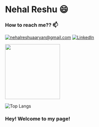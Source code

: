 # Nehal Reshu :smile:

### How to reach me??  :mailbox:

<a href="mailto:nehalreshuaaryan@gmail.com">![nehalreshuaaryan@gmail.com](https://img.shields.io/badge/Gmail-D14836?style=for-the-badge&logo=gmail&logoColor=white)</a>            <a href="https://www.linkedin.com/in/nehal-reshu-8a4b851a0/">![LinkedIn](https://img.shields.io/badge/LinkedIn-0077B5?style=for-the-badge&logo=linkedin&logoColor=white)</a>

<img height="180em" src="https://github-readme-stats.vercel.app/api?username=nehal6657&show_icons=true&hide_border=true&&count_private=true&include_all_commits=true&&theme=radical" />

![Top Langs](https://github-readme-stats.vercel.app/api/top-langs/?username=nehal6657&&theme=radical)

### Hey! Welcome to my page!